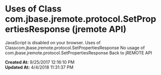 # Uses of Class com.jbase.jremote.protocol.SetPropertiesResponse (jremote API)

JavaScript is disabled on your browser. Uses of Classcom.jbase.jremote.protocol.SetPropertiesResponse No usage of com.jbase.jremote.protocol.SetPropertiesResponse Back to jREMOTE API  

**Created At:** 9/25/2017 12:16:10 PM  
**Updated At:** 4/4/2018 11:31:37 PM  


